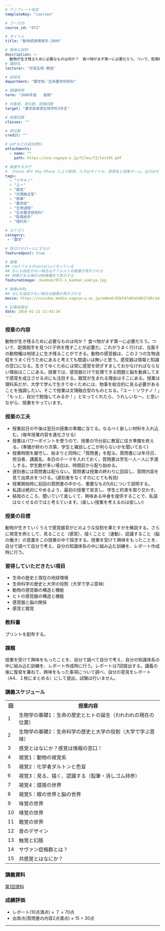 ```yaml
---
# テンプレート指定
templateKey: "courses"

# コースID
course_id: "072"

# タイトル
title: "動物感覚情報学-2006"

# 簡単な説明
description: >-
  動物が生き残るために必要なものは何か？　食べ物がまず第一に必要だろう。ついで、配偶相手を見つけ子供を残すことが必要だ。これがうまく行けば、当面その動物種は地球上に生き残ることができる。動物の感覚器は、この２つの生物過程をうまく行うためにあると考えても間違いは無いと思う。感覚器は情報と知識の窓口になる。生きてゆくためには常に感覚を研ぎすましておかなければならない理由はここにある。授業では、感覚器だけ ....
# 講師名
lecturer: "宗宮弘明 教授"

# 部局名
department: "農学部／生命農学研究科"

# 開講時限
term: "2006年度	後期"

# 対象者、単位数、授業回数
target: "農学部資源生物学科3年生"

# 授業回数
classes: ""

# 単位数
credit: ""

# pdfなどの追加資料
attachments:
  - name: "" 
    path: https://ocw.nagoya-u.jp/files/72/lect01.pdf

# 関連するタグ
# （Yahoo API Key-Phase により取得。入力はタイトル、部局名と授業ホーム、出力はキーフレーズ（tags））
tags:
  - "ソウナノ"
  - "エー"
  - "錯覚"
  - "文理融合型"
  - "物事"
  - "農学部"
  - "生物過程"
  - "生命農学研究科"
  - "配偶相手"
  - "理科系"

# カテゴリ
category:
 - "農学"

# 色付けのロールにするか
featuredpost: true

# 画像
## rootフォルダはstaticになっている
## なにも指定がない場合はデフォルトの画像が表示される
## 映像がある場合は映像優先で表示する
featuredimage: /kanban/072-s_kanban_somiya.jpg

# 映像のURL
## なにも指定がない場合は画像が表示される
movie: https://nuvideo.media.nagoya-u.ac.jp/embed/93bf47d83e58627d8c1dca20d857e11f60065924

# 記事投稿日
date: 2016-01-21 11:43:34
---
```


### 授業の内容

動物が生き残るために必要なものは何か？ 食べ物がまず第一に必要だろう。ついで、配偶相手を見つけ子供を残すことが必要だ。これがうまく行けば、当面その動物種は地球上に生き残ることができる。動物の感覚器は、この２つの生物過程をうまく行うためにあると考えても間違いは無いと思う。感覚器は情報と知識の窓口になる。生きてゆくためには常に感覚を研ぎすましておかなければならない理由はここにある。授業では、感覚器だけで処理できる問題と脳を動員してまで感覚を成立させる点にも注目する。錯覚が生まれる理由はそこにある。授業は理科系だが、大学で学んで生きてゆくためには、物事を総合的に見る必要があることを強調したい。そこで授業は文理融合型のものとなる。「エー！ソウナノ！」「もっと、自分で勉強してみるか！」となってくれたら、うれしいなー。と思いながら、授業をやっています。


### 授業の工夫

* 授業前日の午後は翌日の授業の準備に当てる。なるべく新しい材料を入れ込む。(毎年授業内容を進化させる)
* 授業はパワーポイントを使うので、授業の15分前に教室に往き準備を終える。(準備が終わり次第、学生と雑談しどこが判らないかを聞いておく)
* 授業時間を厳守し、始まりと同時に「質問書」を配る。質問書には年月日、担当者、講義名、本日のテーマを入れておく。質問書は学生一人一人に手渡しする。学生数が多い場合は、時間前から配り始める。
* 遅刻者には質問書は配らない。質問書は授業の終わりに回収し、質問内容を見て出席点をつける。(遅刻者をなくすのにとても有効)
* 授業開始時に前回の質問書の中から、重要なもの5点について説明する。
* 私語は絶対にやめるよう、最初の授業で宣言し、学生と約束を取り交わす。
* 結局のところ、聞いていて楽しくて、興味ある中身を提供することで、私語はなくせるのではと考えています。(楽しい授業を考えるのは愉しい)</ul>





### 授業の目標

動物が生きていくうえで感覚器官がどのような役割を果たすかを解説する。さらに視覚を例として、見ることと（感覚）、描くことと（運動）、認識すること（脳の働き）の意義をこの授業の中で探求する。授業を受けて興味をもったことを、自分で調べて自分で考え、自分の知識体系の中に組み込む訓練を、レポート作成時に行う。

### 習得していただきたい項目

* 生命の歴史と現在の地球環境
* 生命科学の歴史と大学の役割（大学で学ぶ意味）
* 動物の感覚器の構造と機能
* ヒトの感覚器の構造と機能
* 感覚器と脳の関係
* 感覚と錯覚

### 教科書

プリントを配布する。

### 課題

授業を受けて興味をもったことを、自分で調べて自分で考え、自分の知識体系の中に組み込む訓練を、レポート作成時に行う。レポートは7回提出する。講義の後に復習を兼ねて、興味をもった事項について調べ、自分の意見をレポート（A4、１枚にまとめる）にして提出。試験は行いません。


<h3>講義スケジュール</h3>

<table class="basic" width="455">

<tr>
<th class="center" width="20">回</th>
<th class="center">授業内容</th>
</tr>

<tr>
<td class="center" width="20">1</td>
<td>
生物学の基礎1：生命の歴史とヒトの誕生（われわれの現在の位置）
</td>
</tr>

<tr>
<td class="center" width="20">2</td>
<td>
生物学の基礎2：生命科学の歴史と大学の役割（大学で学ぶ意味）
</td>
</tr>

<tr>
<td class="center" width="20">3</td>
<td>
感覚とはなにか？感覚は情報の窓口！
</td>
</tr>

<tr>
<td class="center" width="20">4</td>
<td>
視覚1：動物の視覚系
</td>
</tr>

<tr>
<td class="center" width="20">5</td>
<td>
視覚2：化学者ダルトンと色盲
</td>
</tr>

<tr>
<td class="center" width="20">6</td>
<td>
視覚3：見る、描く、認識する（鉛筆・消しゴム持参）
</td>
</tr>

<tr>
<td class="center" width="20">7</td>
<td>
視覚4：錯視の世界
</td>
</tr>

<tr>
<td class="center" width="20">8</td>
<td>
視覚5：眼の世界と脳の世界
</td>
</tr>

<tr>
<td class="center" width="20">9</td>
<td>
味覚の世界
</td>
</tr>

<tr>
<td class="center" width="20">10</td>
<td>
嗅覚の世界
</td>
</tr>

<tr>
<td class="center" width="20">11</td>
<td>
聴覚の世界
</td>
</tr>

<tr>
<td class="center" width="20">12</td>
<td>
音のデザイン
</td>
</tr>

<tr>
<td class="center" width="20">13</td>
<td>
触覚と幻肢
</td>
</tr>

<tr>
<td class="center" width="20">14</td>
<td>
サヴァン症候群とは？
</td>
</tr>

<tr>
<td class="center" width="20">15</td>
<td>
共感覚とはなにか？
</td>
</tr>

</table>


### 講義資料

[第1回資料](https://ocw.nagoya-u.jp/files/72/lect01.pdf) 




### 成績評価

* レポート(10点満点) × ７ = 70点
* 出席点(質問書の内容2点満点) × 15 = 30点



-----